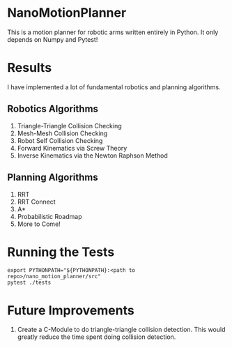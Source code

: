 # NanoMotionPlanner
This is a motion planner for robotic arms written entirely in Python. It only depends on Numpy and Pytest!

# Results
I have implemented a lot of fundamental robotics and planning algorithms.

## Robotics Algorithms
1. Triangle-Triangle Collision Checking
2. Mesh-Mesh Collision Checking
3. Robot Self Collision Checking
4. Forward Kinematics via Screw Theory
5. Inverse Kinematics via the Newton Raphson Method

## Planning Algorithms
1. RRT
2. RRT Connect
3. A*
4. Probabilistic Roadmap
5. More to Come!

# Running the Tests
```
export PYTHONPATH="${PYTHONPATH}:<path to repo>/nano_motion_planner/src"  
pytest ./tests
```

# Future Improvements
1. Create a C-Module to do triangle-triangle collision detection. This would greatly reduce the time spent doing collision detection.
